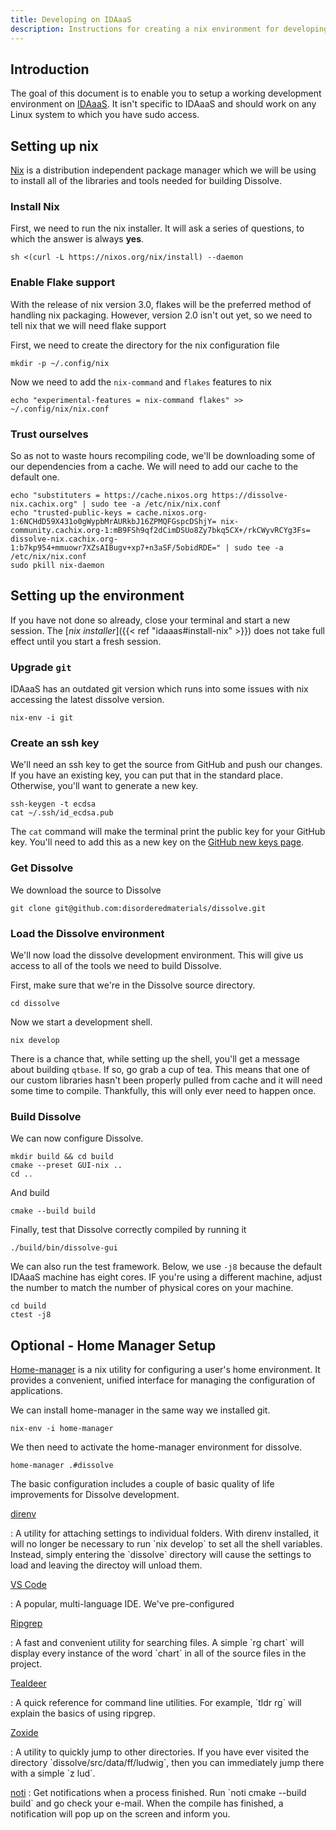 ```yaml
---
title: Developing on IDAaaS
description: Instructions for creating a nix environment for developing Dissolve on IDAaaS
---
```

## Introduction

The goal of this document is to enable you to setup a working
development environment on [IDAaaS](https://isis.analysis.stfc.ac.uk). It isn\'t specific to IDAaaS and
should work on any Linux system to which you have sudo access.

## Setting up nix

[Nix](http://nixos.org) is a distribution independent package manager
which we will be using to install all of the libraries and tools needed
for building Dissolve.

### Install Nix

First, we need to run the nix installer. It will ask a series of
questions, to which the answer is always **yes**.

``` shell
sh <(curl -L https://nixos.org/nix/install) --daemon
```

### Enable Flake support

With the release of nix version 3.0, flakes will be the preferred method
of handling nix packaging. However, version 2.0 isn\'t out yet, so we
need to tell nix that we will need flake support

First, we need to create the directory for the nix configuration file

``` shell
mkdir -p ~/.config/nix
```

Now we need to add the `nix-command` and `flakes` features to nix

``` shell
echo "experimental-features = nix-command flakes" >> ~/.config/nix/nix.conf
```

### Trust ourselves

So as not to waste hours recompiling code, we\'ll be downloading some of
our dependencies from a cache. We will need to add our cache to the
default one.

``` shell
echo "substituters = https://cache.nixos.org https://dissolve-nix.cachix.org" | sudo tee -a /etc/nix/nix.conf
echo "trusted-public-keys = cache.nixos.org-1:6NCHdD59X431o0gWypbMrAURkbJ16ZPMQFGspcDShjY= nix-community.cachix.org-1:mB9FSh9qf2dCimDSUo8Zy7bkq5CX+/rkCWyvRCYg3Fs= dissolve-nix.cachix.org-1:b7kp954+mmuowr7XZsAIBugv+xp7+n3aSF/5obidRDE=" | sudo tee -a /etc/nix/nix.conf
sudo pkill nix-daemon
```

## Setting up the environment

If you have not done so already, close your terminal and start a new
session. The [*nix installer*]({{< ref "idaaas#install-nix" >}}) does
not take full effect until you start a fresh session.

### Upgrade `git`

IDAaaS has an outdated git version which runs into some issues with nix
accessing the latest dissolve version.

``` shell
nix-env -i git
```

### Create an ssh key

We'll need an ssh key to get the source from GitHub and push our
changes. If you have an existing key, you can put that in the standard
place. Otherwise, you'll want to generate a new key.

``` shell
ssh-keygen -t ecdsa
cat ~/.ssh/id_ecdsa.pub
```

The `cat` command will make the terminal print the public key
for your GitHub key. You\'ll need to add this as a new key on the
[GitHub new keys page](https://github.com/settings/keys).

### Get Dissolve

We download the source to Dissolve

``` shell
git clone git@github.com:disorderedmaterials/dissolve.git
```

### Load the Dissolve environment

We\'ll now load the dissolve development environment. This will give us
access to all of the tools we need to build Dissolve.

First, make sure that we're in the Dissolve source directory.

``` shell
cd dissolve
```

Now we start a development shell.

``` shell
nix develop
```

There is a chance that, while setting up the shell, you\'ll get a
message about building `qtbase`. If so, go grab a cup of tea.
This means that one of our custom libraries hasn't been properly pulled
from cache and it will need some time to compile. Thankfully, this will
only ever need to happen once.

### Build Dissolve

We can now configure Dissolve.

``` shell
mkdir build && cd build
cmake --preset GUI-nix ..
cd ..
```

And build

``` shell
cmake --build build
```

Finally, test that Dissolve correctly compiled by running it

``` shell
./build/bin/dissolve-gui
```

We can also run the test framework. Below, we use `-j8` because the default IDAaaS machine has eight cores. IF you're using a
different machine, adjust the number to match the number of physical
cores on your machine.

``` shell
cd build
ctest -j8
```

## Optional - Home Manager Setup

[Home-manager](https://github.com/nix-community/home-manager) is a nix
utility for configuring a user's home environment. It provides a
convenient, unified interface for managing the configuration of
applications.

We can install home-manager in the same way we installed git.

``` shell
nix-env -i home-manager
```

We then need to activate the home-manager environment for dissolve.

``` shell
home-manager .#dissolve
```

The basic configuration includes a couple of basic quality of life
improvements for Dissolve development.

[direnv](https://direnv.net/)

:   A utility for attaching settings to individual folders. With direnv
    installed, it will no longer be necessary to run \`nix develop\` to
    set all the shell variables. Instead, simply entering the
    \`dissolve\` directory will cause the settings to load and leaving
    the directoy will unload them.

[VS Code](https://code.visualstudio.com/)

:   A popular, multi-language IDE. We've pre-configured

[Ripgrep](https://github.com/BurntSushi/ripgrep)

:   A fast and convenient utility for searching files. A simple \`rg
    chart\` will display every instance of the word \`chart\` in all of
    the source files in the project.

[Tealdeer](https://github.com/dbrgn/tealdeer)

:   A quick reference for command line utilities. For example, \`tldr
    rg\` will explain the basics of using ripgrep.

[Zoxide](https://github.com/ajeetdsouza/zoxide)

:   A utility to quickly jump to other directories. If you have ever
    visited the directory \`dissolve/src/data/ff/ludwig\`, then you can
    immediately jump there with a simple \`z lud\`.

[noti](https://github.com/variadico/noti)
:   Get notifications when a process finished. Run \`noti cmake --build
    build\` and go check your e-mail. When the compile has finished, a
    notification will pop up on the screen and inform you.
